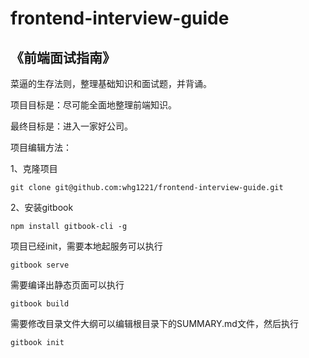 # frontend-interview-guide

## 《前端面试指南》

菜逼的生存法则，整理基础知识和面试题，并背诵。

项目目标是：尽可能全面地整理前端知识。

最终目标是：进入一家好公司。



项目编辑方法：

1、克隆项目

```shell
git clone git@github.com:whg1221/frontend-interview-guide.git
```

2、安装gitbook

```shell
npm install gitbook-cli -g
```

项目已经init，需要本地起服务可以执行

```shell
gitbook serve
```

需要编译出静态页面可以执行

```shell
gitbook build
```

需要修改目录文件大纲可以编辑根目录下的SUMMARY.md文件，然后执行

```shell
gitbook init
```

